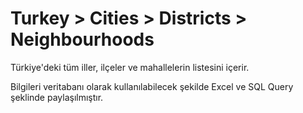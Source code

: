 # Turkey > Cities > Districts > Neighbourhoods
Türkiye'deki tüm iller, ilçeler ve mahallelerin listesini içerir.

Bilgileri veritabanı olarak kullanılabilecek şekilde Excel ve SQL Query şeklinde paylaşılmıştır.
